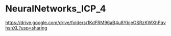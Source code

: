 # NeuralNetworks_ICP_4
https://drive.google.com/drive/folders/1KdFRM96aB4u8YbjeOSRzKWXhPqvhsnXL?usp=sharing
